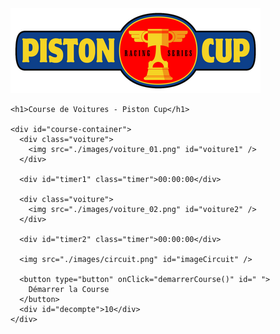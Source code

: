 <!DOCTYPE html>
<html lang="en">
  <head>
    <meta charset="UTF-8" />
    <meta http-equiv="X-UA-Compatible" content="IE=edge" />
    <meta name="viewport" content="width=device-width, initial-scale=1.0" />
    <title>Course de Voitures</title>
    <link rel="stylesheet" href="course.css" />
    <script src="course.js"></script>
  </head>
  <body>
    <img src="./images/piston_cup_logo.png" id="imageLogo" />

    <h1>Course de Voitures - Piston Cup</h1>

    <div id="course-container">
      <div class="voiture">
        <img src="./images/voiture_01.png" id="voiture1" />
      </div>

      <div id="timer1" class="timer">00:00:00</div>

      <div class="voiture">
        <img src="./images/voiture_02.png" id="voiture2" />
      </div>

      <div id="timer2" class="timer">00:00:00</div>

      <img src="./images/circuit.png" id="imageCircuit" />

      <button type="button" onClick="demarrerCourse()" id=" ">
        Démarrer la Course
      </button>
      <div id="decompte">10</div>
    </div>
  </body>
</html>

